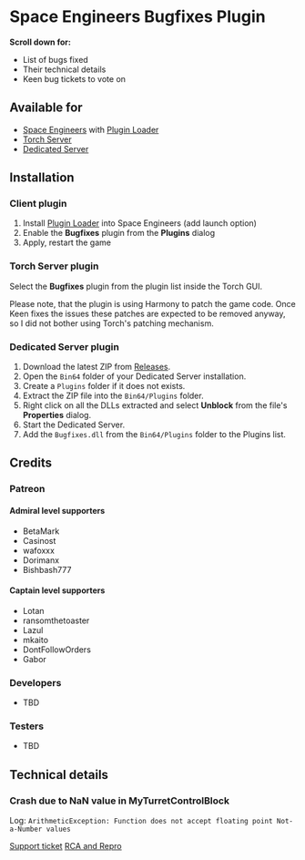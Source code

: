 # Space Engineers Bugfixes Plugin

**Scroll down for:**
- List of bugs fixed
- Their technical details
- Keen bug tickets to vote on

## Available for
- [Space Engineers](https://store.steampowered.com/app/244850/Space_Engineers/) with [Plugin Loader](https://steamcommunity.com/sharedfiles/filedetails/?id=2407984968)
- [Torch Server](https://torchapi.net/)
- [Dedicated Server](https://www.spaceengineersgame.com/dedicated-servers/)

## Installation

### Client plugin
1. Install [Plugin Loader](https://steamcommunity.com/sharedfiles/filedetails/?id=2407984968) into Space Engineers (add launch option)
2. Enable the **Bugfixes** plugin from the **Plugins** dialog
3. Apply, restart the game

### Torch Server plugin

Select the **Bugfixes** plugin from the plugin list inside the Torch GUI.

Please note, that the plugin is using Harmony to patch the game code. Once Keen fixes the issues
these patches are expected to be removed anyway, so I did not bother using Torch's patching mechanism.

### Dedicated Server plugin
1. Download the latest ZIP from [Releases](https://github.com/viktor-ferenczi/se-bugfixes/releases).
2. Open the `Bin64` folder of your Dedicated Server installation.
3. Create a `Plugins` folder if it does not exists.
4. Extract the ZIP file into the `Bin64/Plugins` folder.
5. Right click on all the DLLs extracted and select **Unblock** from the file's **Properties** dialog.
6. Start the Dedicated Server.
7. Add the `Bugfixes.dll` from the `Bin64/Plugins` folder to the Plugins list.

## Credits

### Patreon

#### Admiral level supporters
- BetaMark
- Casinost
- wafoxxx
- Dorimanx
- Bishbash777

#### Captain level supporters
- Lotan
- ransomthetoaster
- Lazul
- mkaito
- DontFollowOrders
- Gabor

### Developers
- TBD

### Testers
- TBD

## Technical details

### Crash due to NaN value in MyTurretControlBlock

Log: `ArithmeticException: Function does not accept floating point Not-a-Number values`

[Support ticket](https://support.keenswh.com/spaceengineers/pc/topic/27973-arithmeticexception-function-does-not-accept-floating-point-not-a-number-values)
[RCA and Repro](https://github.com/viktor-ferenczi/LookAtNanRepro)
